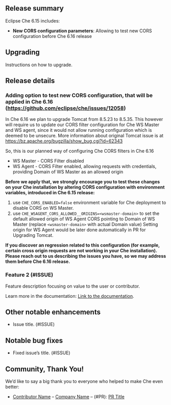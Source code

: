 ## Release summary

Eclipse Che 6.15 includes:

* **New CORS configuration parameters**: Allowing to test new CORS configuration before Che 6.16 release

## Upgrading

Instructions on how to upgrade.


## Release details

### Adding option to test new CORS configuration, that will be applied in Che 6.16 (https://github.com/eclipse/che/issues/12058)

In Che 6.16 we plan to upgrade Tomcat from 8.5.23 to 8.5.35. This however will require us to update our CORS filter configuration for Che WS Master and WS agent, since it would not allow running configuration which is deemed to be unsecure.
More information about original Tomcat issue is at https://bz.apache.org/bugzilla/show_bug.cgi?id=62343 

So, this is our planned way of configuring Che CORS filters in Che 6.16
 
- WS Master - CORS Filter disabled
- WS Agent - CORS Filter enabled, allowing requests with credentials, providing Domain of WS Master as an allowed origin

**Before we apply that, we strongly encourage you to test these changes on your Che installation by altering CORS configuration with environment variables, introduced in Che 6.15 release:**

1) use `CHE_CORS_ENABLED=false` environment variable for Che deployment to disable CORS on WS Master.
2) use `CHE_WSAGENT_CORS_ALLOWED__ORIGINS=<wsmaster-domain>` to set the default allowed origin of WS Agent CORS pointing to Domain of WS Master (replace `<wsmaster-domain>` with actual Domain value)
Setting origin for WS Agent would be later done automatically in PR for Upgrading Tomcat.

**If you discover an regression related to this configuration (for example, certain cross origin requests are not working in your Che installation).
Please reach out to us describing the issues you have, so we may address them before Che 6.16 release.**

### Feature 2 (#ISSUE)

Feature description focusing on value to the user or contributor.

Learn more in the documentation: [Link to the documentation](<URL>).

## Other notable enhancements

* Issue title. (#ISSUE)

## Notable bug fixes

* Fixed issue’s title. (#ISSUE)

## Community, Thank You!

We’d like to say a big thank you to everyone who helped to make Che even better:

* [Contributor Name](<PROFILE_URL>) – [Company Name](<COMPANY_URL>) – (#PR): [PR Title](<PR_URL>)
